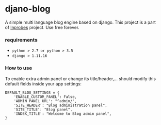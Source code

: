 # djano-blog
A simple multi language blog engine based on django. This project is a part of [Inprobes](https://inprobes.com) project. Use free forever.

### requirements
* `python > 2.7 or python > 3.5`
* `django > 1.11.16`

### How to use
To enable extra admin panel or change its title/header,... should modify this default fields inside your app settings:

```
DEFAULT_BLOG_SETTINGS = {
    'ENABLE_CUSTOM_PANEL': False,
    'ADMIN_PANEL_URL': "^admin/",
    'SITE_HEADER': "Blog administration panel",
    'SITE_TITLE': "Blog panel",
    'INDEX_TITLE': "Welcome to Blog admin panel",
}
```
